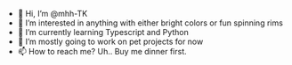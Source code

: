 - 👋 Hi, I’m @mhh-TK
- 👀 I’m interested in anything with either bright colors or fun spinning rims
- 🌱 I’m currently learning Typescript and Python
- 💞️ I’m mostly going to work on pet projects for now
- 📫 How to reach me? Uh.. Buy me dinner first.

<!---
mhh-TK/mhh-TK is a ✨ special ✨ repository because its `README.md` (this file) appears on your GitHub profile.
You can click the Preview link to take a look at your changes.
--->
